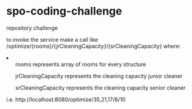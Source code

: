 # spo-coding-challenge
repository challenge

to invoke the service make a call like /optimize/{rooms}/{jrCleaningCapacity}/{srCleaningCapacity}
where:	<li> <ul>rooms represents array of rooms for every structure</ul><ul>jrCleaningCapacity represents the cleaning capacity junior cleaner</ul><ul>srCleaningCapacity represents the cleaning capacity senior cleaner</ul></li>

i.e. http://localhost:8080/optimize/35,21,17/6/10
